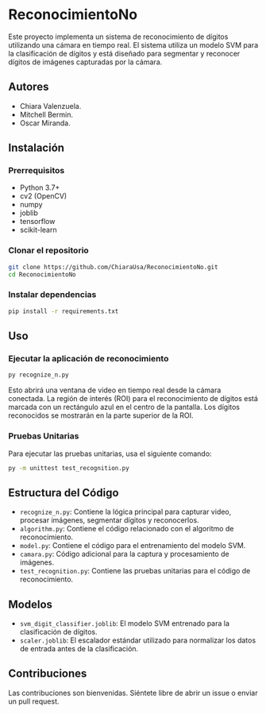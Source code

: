 # ReconocimientoNo

Este proyecto implementa un sistema de reconocimiento de dígitos utilizando una cámara en tiempo real. El sistema utiliza un modelo SVM para la clasificación de dígitos y está diseñado para segmentar y reconocer dígitos de imágenes capturadas por la cámara.

## Autores
- Chiara Valenzuela.
- Mitchell Bermin.
- Oscar Miranda.

## Instalación

### Prerrequisitos

- Python 3.7+
- cv2 (OpenCV)
- numpy
- joblib
- tensorflow
- scikit-learn

### Clonar el repositorio

```bash
git clone https://github.com/ChiaraUsa/ReconocimientoNo.git
cd ReconocimientoNo
```

### Instalar dependencias

```bash
pip install -r requirements.txt
```

## Uso

### Ejecutar la aplicación de reconocimiento

```bash
py recognize_n.py
```

Esto abrirá una ventana de video en tiempo real desde la cámara conectada. La región de interés (ROI) para el reconocimiento de dígitos está marcada con un rectángulo azul en el centro de la pantalla. Los dígitos reconocidos se mostrarán en la parte superior de la ROI.

### Pruebas Unitarias

Para ejecutar las pruebas unitarias, usa el siguiente comando:

```bash
py -m unittest test_recognition.py
```

## Estructura del Código

- `recognize_n.py`: Contiene la lógica principal para capturar video, procesar imágenes, segmentar dígitos y reconocerlos.
- `algorithm.py`: Contiene el código relacionado con el algoritmo de reconocimiento.
- `model.py`: Contiene el código para el entrenamiento del modelo SVM.
- `camara.py`: Código adicional para la captura y procesamiento de imágenes.
- `test_recognition.py`: Contiene las pruebas unitarias para el código de reconocimiento.

## Modelos

- `svm_digit_classifier.joblib`: El modelo SVM entrenado para la clasificación de dígitos.
- `scaler.joblib`: El escalador estándar utilizado para normalizar los datos de entrada antes de la clasificación.

## Contribuciones

Las contribuciones son bienvenidas. Siéntete libre de abrir un issue o enviar un pull request.
